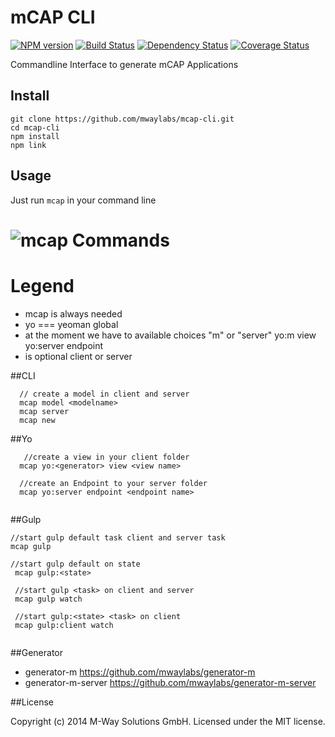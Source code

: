 # mCAP CLI
[![NPM version][npm-image]][npm-url] [![Build Status][travis-image]][travis-url] [![Dependency Status][daviddm-url]][daviddm-image] [![Coverage Status][coveralls-image]][coveralls-url]

Commandline Interface to generate mCAP Applications



## Install

```
git clone https://github.com/mwaylabs/mcap-cli.git
cd mcap-cli
npm install
npm link
```



## Usage

Just run `mcap` in your command line

![mcap](https://lh3.googleusercontent.com/D7Vz2DFVRk3LCbjrCmVIKcY0qLG7jxIvPVgcd24x5SPt2YXGhot3Job0qkRr39ioU0yqig=w1896-h914)
Commands
====

Legend
===
- mcap is always needed
- yo === yeoman global
- <generator> at the moment we have to available choices "m" or "server"
  yo:m view
  yo:server endpoint
- <state> is optional client or server

##CLI
````
  // create a model in client and server
  mcap model <modelname>
  mcap server
  mcap new
````

##Yo
````
   //create a view in your client folder
  mcap yo:<generator> view <view name>
  
  //create an Endpoint to your server folder
  mcap yo:server endpoint <endpoint name>
  
````

##Gulp

````
//start gulp default task client and server task
mcap gulp

//start gulp default on state
 mcap gulp:<state>
 
 //start gulp <task> on client and server
 mcap gulp watch
 
 //start gulp:<state> <task> on client
 mcap gulp:client watch
 
````



##Generator

- generator-m https://github.com/mwaylabs/generator-m
- generator-m-server https://github.com/mwaylabs/generator-m-server


##License

Copyright (c) 2014 M-Way Solutions GmbH. Licensed under the MIT license.



[npm-url]: https://npmjs.org/package/mcap-cli
[npm-image]: https://badge.fury.io/js/mcap-cli.svg
[travis-url]: https://travis-ci.org/mwaylabs/mcap-cli
[travis-image]: https://travis-ci.org/mwaylabs/mcap-cli.svg?branch=master
[daviddm-url]: https://david-dm.org/mwaylabs/mcap-cli.svg?theme=shields.io
[daviddm-image]: https://david-dm.org/mwaylabs/mcap-cli
[coveralls-url]: https://coveralls.io/r/mwaylabs/mcap-cli
[coveralls-image]: https://coveralls.io/repos/mwaylabs/mcap-cli/badge.png
